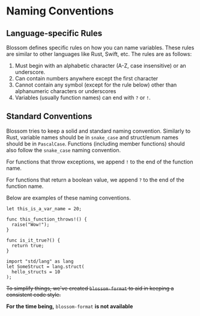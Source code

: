 # Naming Conventions

## Language-specific Rules

Blossom defines specific rules on how you can name variables. These rules are similar to other languages like Rust, Swift, etc. The rules are as follows:

  1. Must begin with an alphabetic character (A-Z, case insensitive) or an underscore.
  2. Can contain numbers anywhere except the first character
  3. Cannot contain any symbol (except for the rule below) other than alphanumeric characters or underscores
  4. Variables (usually function names) can end with `?` or `!`.

## Standard Conventions

Blossom tries to keep a solid and standard naming convention. Similarly to Rust, variable names should be in `snake_case` and struct/enum names should be in `PascalCase`.  Functions (including member functions) should also follow the `snake_case` naming convention.

For functions that throw exceptions, we append `!` to the end of the function name.

For functions that return a boolean value, we append `?` to the end of the function name.

Below are examples of these naming conventions.

```bls
let this_is_a_var_name = 20;

func this_function_throws!() {
  raise("Wow!");
}

func is_it_true?() {
  return true;
}

import "std/lang" as lang
let SomeStruct = lang.struct(
  hello_structs = 10
);
```

~~To simplify things, we've created `blossom-format` to aid in keeping a consistent code style.~~

**For the time being,** `blossom-format` **is not available**
